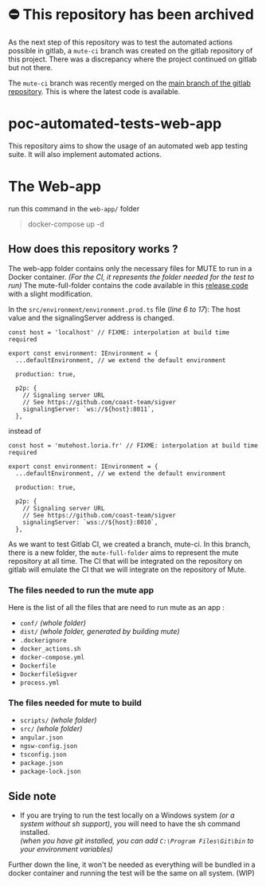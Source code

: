 # ⛔️ This repository has been archived
As the next step of this repository was to test the automated actions possible in gitlab, a `mute-ci` branch was created on the gitlab repository of this project. There was a discrepancy where the project continued on gitlab but not there.

The `mute-ci` branch was recently merged on the [main branch of the gitlab repository](https://gitlab.inria.fr/coast-team/mute/poc/poc-automated-tests-web-app). This is where the latest code is available.

# poc-automated-tests-web-app

This repository aims to show the usage of an automated web app testing suite.
It will also implement automated actions.

# The Web-app

run this command in the `web-app/` folder
> docker-compose up -d 


## How does this repository works ?
The web-app folder contains only the necessary files for MUTE to run in a Docker container. *(For the CI, it represents the folder needed for the test to run)*
The mute-full-folder contains the code available in this [release code](https://github.com/BaptisteHubert/mute/releases/tag/0.12.3) with a slight modification.

In the `src/environment/environment.prod.ts` file (*line 6 to 17*):
The host value and the signalingServer address is changed.
```
const host = 'localhost' // FIXME: interpolation at build time required

export const environment: IEnvironment = {
  ...defaultEnvironment, // we extend the default environment

  production: true,

  p2p: {
    // Signaling server URL
    // See https://github.com/coast-team/sigver
    signalingServer: `ws://${host}:8011`,
  },
```

instead of 

```
const host = 'mutehost.loria.fr' // FIXME: interpolation at build time required

export const environment: IEnvironment = {
  ...defaultEnvironment, // we extend the default environment

  production: true,

  p2p: {
    // Signaling server URL
    // See https://github.com/coast-team/sigver
    signalingServer: `wss://${host}:8010`,
  },
```

As we want to test Gitlab CI, we created a branch, mute-ci.
In this branch, there is a new folder, the `mute-full-folder` aims to represent the mute repository at all time. The CI that will be integrated on the repository on gitlab will emulate the CI that we will integrate on the repository of Mute.

### The files needed to run the mute app
Here is the list of all the files that are need to run mute as an app :
- `conf/` *(whole folder)*
- `dist/` *(whole folder, generated by building mute)*
- `.dockerignore`
- `docker_actions.sh`
- `docker-compose.yml`
- `Dockerfile`
- `DockerfileSigver`
- `process.yml`


### The files needed for mute to build
- `scripts/` *(whole folder)*
- `src/` *(whole folder)*
- `angular.json`
- `ngsw-config.json`
- `tsconfig.json`
- `package.json`
- `package-lock.json`

## Side note
- If you are trying to run the test locally on a Windows system *(or a system without sh support)*, you will need to have the sh command installed.  
 *(when you have git installed, you can add `C:\Program Files\Git\bin` to your environment variables)* 

Further down the line, it won't be needed as everything will be bundled in a docker container and running the test will be the same on all system. (WIP)




